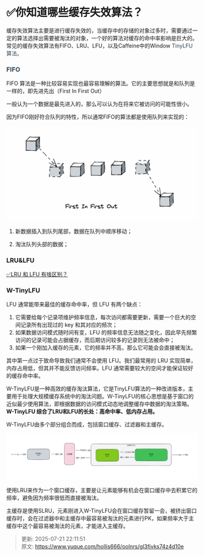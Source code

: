 # ✅你知道哪些缓存失效算法？

缓存失效算法主要是进行缓存失效的，当缓存中的存储的对象过多时，需要通过一定的算法选择出需要被淘汰的对象，一个好的算法对缓存的命中率影响是巨大的。常见的缓存失效算法有FIFO、LRU、LFU，以及Caffeine中的Window <font style="color:rgb(49, 70, 89);">TinyLFU算法。</font>

<font style="color:rgb(49, 70, 89);"></font>

### <font style="color:rgb(49, 70, 89);">FIFO</font>


FIFO 算法是一种比较容易实现也最容易理解的算法。它的主要思想就是和队列是一样的，即先进先出（First In First Out）



一般认为一个数据是最先进入的，那么可以认为在将来它被访问的可能性很小。



因为FIFO刚好符合队列的特性，所以通常FIFO的算法都是使用队列来实现的：



![1672296682476-98ee6a2f-871c-4d2d-bc95-b8b70e8d9f43.png](./img/pcQkkJVVjs5-Neem/1672296682476-98ee6a2f-871c-4d2d-bc95-b8b70e8d9f43-981126.png)

<font style="color:rgb(54, 46, 43);"></font>

1. 新数据插入到队列尾部，数据在队列中顺序移动；

2. 淘汰队列头部的数据；



### LRU&LFU
[✅LRU 和 LFU 有啥区别？](https://www.yuque.com/hollis666/oolnrs/bqdgqba2ggyplgg7)



### W-TinyLFU


LFU 通常能带来最佳的缓存命中率，但 LFU 有两个缺点：

1. 它需要给每个记录项维护频率信息，每次访问都需要更新，需要一个巨大的空间记录所有出现过的 key 和其对应的频次；
2. 如果数据访问模式随时间有变，LFU 的频率信息无法随之变化，因此早先频繁访问的记录可能会占据缓存，而后期访问较多的记录则无法被命中；
3. 如果一个刚加入缓存的元素，它的频率并不高，那么它可能会会直接被淘汰。



其中第一点过于致命导致我们通常不会使用 LFU。我们最常用的 LRU 实现简单，内存占用低，但其并不能反馈访问频率。LFU 通常需要较大的空间才能保证较好的缓存命中率。



W-TinyLFU是一种高效的缓存淘汰算法，它是TinyLFU算法的一种改进版本，主要用于处理大规模缓存系统中的淘汰问题。W-TinyLFU的核心思想是基于窗口的近似最少使用算法，即根据数据的访问模式动态地调整缓存中数据的淘汰策略。**<font style="color:rgb(18, 18, 18);">W-TinyLFU 综合了LRU和LFU的长处：高命中率、低内存占用。</font>**



W-TinyLFU由多个部分组合而成，包括窗口缓存、过滤器和主缓存。



![1678521862530-0a19129d-32e9-49bd-b491-01a69ee7ec0c.png](./img/pcQkkJVVjs5-Neem/1678521862530-0a19129d-32e9-49bd-b491-01a69ee7ec0c-294088.png)

使用LRU来作为一个窗口缓存，主要是让元素能够有机会在窗口缓存中去积累它的频率，避免因为频率很低而直接被淘汰。



主缓存是使用SLRU，元素刚进入W-TinyLFU会在窗口缓存暂留一会，被挤出窗口缓存时，会在过滤器中和主缓存中最容易被淘汰的元素进行PK，如果频率大于主缓存中这个最容易被淘汰的元素，才能进入主缓存。



















  






> 更新: 2025-07-21 22:11:51  
> 原文: <https://www.yuque.com/hollis666/oolnrs/gl3fivks74z4d10e>